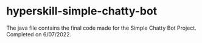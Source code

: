 # hyperskill-simple-chatty-bot
The java file contains the final code made for the Simple Chatty Bot Project.
Completed on 6/07/2022.
